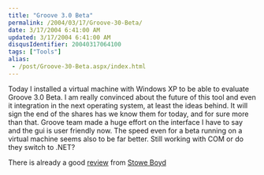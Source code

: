 ```yaml
---
title: "Groove 3.0 Beta"
permalink: /2004/03/17/Groove-30-Beta/
date: 3/17/2004 6:41:00 AM
updated: 3/17/2004 6:41:00 AM
disqusIdentifier: 20040317064100
tags: ["Tools"]
alias:
 - /post/Groove-30-Beta.aspx/index.html
---
```

Today I installed a virtual machine with Windows XP to be able to evaluate Groove 3.0 Beta. I am really convinced about the future of this tool and even it integration in the next operating system, at least the ideas behind. It will sign the end of the shares has we know them for today, and for sure more than that. Groove team made a huge effort on the interface I have to say and the gui is user friendly now. The speed even for a beta running on a virtual machine seems also to be far better. Still working with COM or do they switch to .NET?

There is already a good [review](http://www.corante.com/getreal/archives/002396.html) from [Stowe Boyd](http://stoweboyd.typepad.com/awm/2003/07/about_stowe_boy.html)
